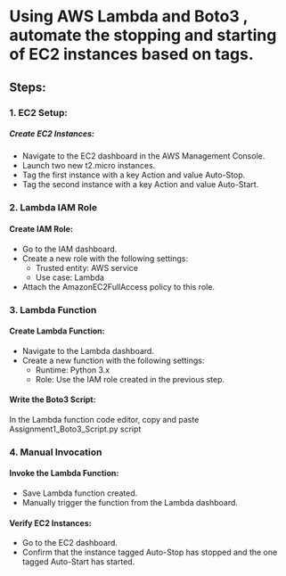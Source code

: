 # Using AWS Lambda and Boto3 , automate the stopping and starting of EC2 instances based on tags.

## Steps:

### 1. EC2 Setup:
##### Create EC2 Instances:
* Navigate to the EC2 dashboard in the AWS Management Console.
* Launch two new t2.micro instances.
* Tag the first instance with a key Action and value Auto-Stop.
* Tag the second instance with a key Action and value Auto-Start.

### 2. Lambda IAM Role
#### Create IAM Role:
* Go to the IAM dashboard.
* Create a new role with the following settings:
  - Trusted entity: AWS service
  - Use case: Lambda
* Attach the AmazonEC2FullAccess policy to this role.
  
### 3. Lambda Function
#### Create Lambda Function:
* Navigate to the Lambda dashboard.
* Create a new function with the following settings:
  - Runtime: Python 3.x
  - Role: Use the IAM role created in the previous step.
#### Write the Boto3 Script:
In the Lambda function code editor, copy and paste Assignment1_Boto3_Script.py script

### 4. Manual Invocation
#### Invoke the Lambda Function:
* Save Lambda function created.
* Manually trigger the function from the Lambda dashboard.
#### Verify EC2 Instances:
* Go to the EC2 dashboard.
* Confirm that the instance tagged Auto-Stop has stopped and the one tagged Auto-Start has started.
